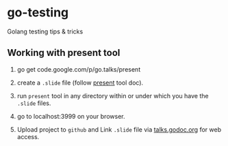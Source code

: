 # go-testing
Golang testing tips &amp; tricks

## Working with present tool

1. go get code.google.com/p/go.talks/present

2. create a `.slide` file (follow [present](https://godoc.org/golang.org/x/tools/present) tool doc).

3. run `present` tool in any directory within or under which you have the `.slide` files.

4. go to localhost:3999 on your browser.

5. Upload project to `github` and Link `.slide` file via [talks.godoc.org](https://talks.godoc.org/) for web access.